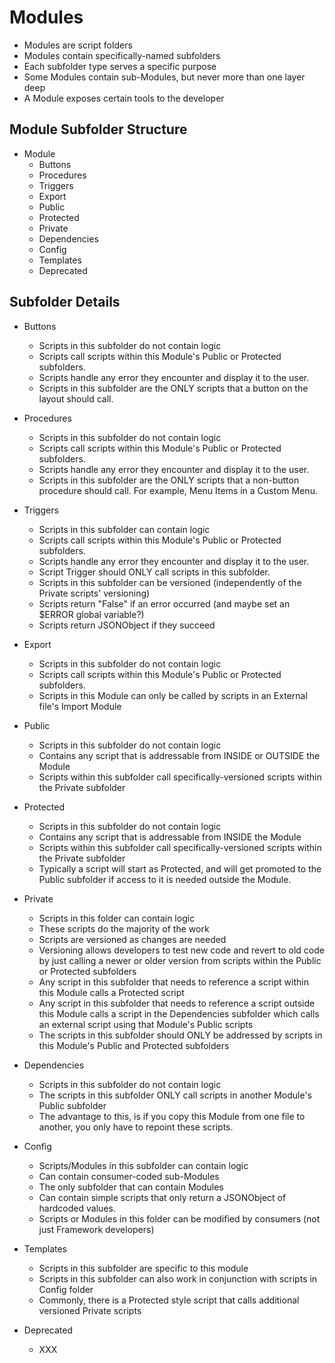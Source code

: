 # Modules
- Modules are script folders
- Modules contain specifically-named subfolders
- Each subfolder type serves a specific purpose
- Some Modules contain sub-Modules, but never more than one layer deep
- A Module exposes certain tools to the developer

## Module Subfolder Structure

- Module
  - Buttons
  - Procedures
  - Triggers
  - Export
  - Public
  - Protected
  - Private
  - Dependencies
  - Config
  - Templates
  - Deprecated 

## Subfolder Details

- Buttons
  - Scripts in this subfolder do not contain logic
  - Scripts call scripts within this Module's Public or Protected subfolders.
  - Scripts handle any error they encounter and display it to the user.
  - Scripts in this subfolder are the ONLY scripts that a button on the layout should call.

- Procedures
  - Scripts in this subfolder do not contain logic
  - Scripts call scripts within this Module's Public or Protected subfolders.
  - Scripts handle any error they encounter and display it to the user.
  - Scripts in this subfolder are the ONLY scripts that a non-button procedure should call. For example, Menu Items in a Custom Menu.


- Triggers
  - Scripts in this subfolder can contain logic
  - Scripts call scripts within this Module's Public or Protected subfolders.
  - Scripts handle any error they encounter and display it to the user.
  - Script Trigger should ONLY call scripts in this subfolder.
  - Scripts in this subfolder can be versioned (independently of the Private scripts' versioning)
  - Scripts return "False" if an error occurred (and maybe set an $ERROR global variable?)
  - Scripts return JSONObject if they succeed

- Export
  - Scripts in this subfolder do not contain logic
  - Scripts call scripts within this Module's Public or Protected subfolders.
  - Scripts in this Module can only be called by scripts in an External file's Import Module

- Public
  - Scripts in this subfolder do not contain logic
  - Contains any script that is addressable from INSIDE or OUTSIDE the Module
  - Scripts within this subfolder call specifically-versioned scripts within the Private subfolder

- Protected
  - Scripts in this subfolder do not contain logic
  - Contains any script that is addressable from INSIDE the Module
  - Scripts within this subfolder call specifically-versioned scripts within the Private subfolder
  - Typically a script will start as Protected, and will get promoted to the Public subfolder if access to it is needed outside the Module.

- Private
  - Scripts in this folder can contain logic
  - These scripts do the majority of the work
  - Scripts are versioned as changes are needed
  - Versioning allows developers to test new code and revert to old code by just calling a newer or older version from scripts within the Public or Protected subfolders
  - Any script in this subfolder that needs to reference a script within this Module calls a Protected script
  - Any script in this subfolder that needs to reference a script outside this Module calls a script in the Dependencies subfolder which calls an external script using that Module's Public scripts
  - The scripts in this subfolder should ONLY be addressed by scripts in this Module's Public and Protected subfolders

- Dependencies
  - Scripts in this subfolder do not contain logic
  - The scripts in this subfolder ONLY call scripts in another Module's Public subfolder
  - The advantage to this, is if you copy this Module from one file to another, you only have to repoint these scripts.

- Config
  - Scripts/Modules in this subfolder can contain logic
  - Can contain consumer-coded sub-Modules
  - The only subfolder that can contain Modules
  - Can contain simple scripts that only return a JSONObject of hardcoded values.
  - Scripts or Modules in this folder can be modified by consumers (not just Framework developers)

- Templates
  - Scripts in this subfolder are specific to this module
  - Scripts in this subfolder can also work in conjunction with scripts in Config folder
  - Commonly, there is a Protected style script that calls additional versioned Private scripts

- Deprecated
  - XXX
